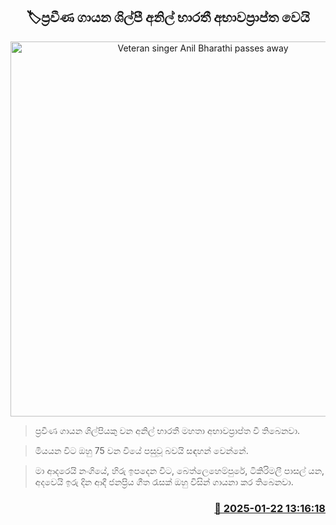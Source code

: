<p align='center'><b><h2 align='center' title='Veteran singer Anil Bharathi passes away'>🏷ප්‍රවීණ ගායන ශිල්පී අනිල් භාරතී අභාවප්‍රාප්ත වෙයි</h2></b></p>
<p align='center'><img src='https://helakuru.sgp1.cdn.digitaloceanspaces.com/esana/images/lib/anil-barathi.jpg' width='600' alt='Veteran singer Anil Bharathi passes away'></p>

> ප්‍රවීණ ගායන ශිල්පියකු වන අනිල් භාරතී මහතා අභාවප්‍රාප්ත වී තිබෙනවා.

> මියයන විට ඔහු 75 වන වියේ පසුවූ බවයි සඳහන් වෙන්නේ.

> මා ආදරෙයි නංගියේ, හිරු ඉපදෙන විට, බෙත්ලෙහෙම්පු​රේ, ටිකිරිමලී පාසල් යන, අදවෙයි ඉරු දින ආදී ජනප්‍රිය ගීත රැසක් ඔහු විසින් ගායනා කර තිබෙනවා.



<h3 align='right'><a href='https://www.helakuru.lk/esana/p/106795/'>📅 2025-01-22 13:16:18</a></h3>

